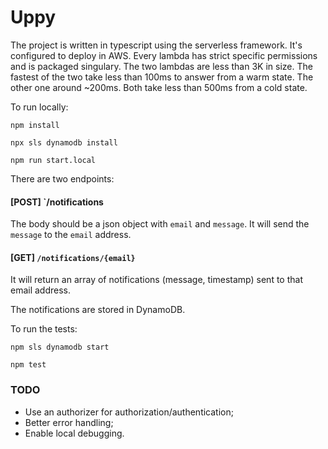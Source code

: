 # Uppy

The project is written in typescript using the serverless framework. It's configured to deploy in AWS. Every lambda has strict specific permissions and is packaged singulary. The two lambdas are less than 3K in size. The fastest of the two take less than 100ms to answer from a warm state. The other one around ~200ms. Both take less than 500ms from a cold state.

To run locally:

`npm install`

`npx sls dynamodb install`

`npm run start.local`

There are two endpoints:

#### [POST] `/notifications
The body should be a json object with `email` and `message`. It will send the `message` to the `email` address.

#### [GET] `/notifications/{email}`
It will return an array of notifications (message, timestamp) sent to that email address.

The notifications are stored in DynamoDB.

To run the tests:

`npm sls dynamodb start`

`npm test`

### TODO

- Use an authorizer for authorization/authentication;
- Better error handling;
- Enable local debugging.




